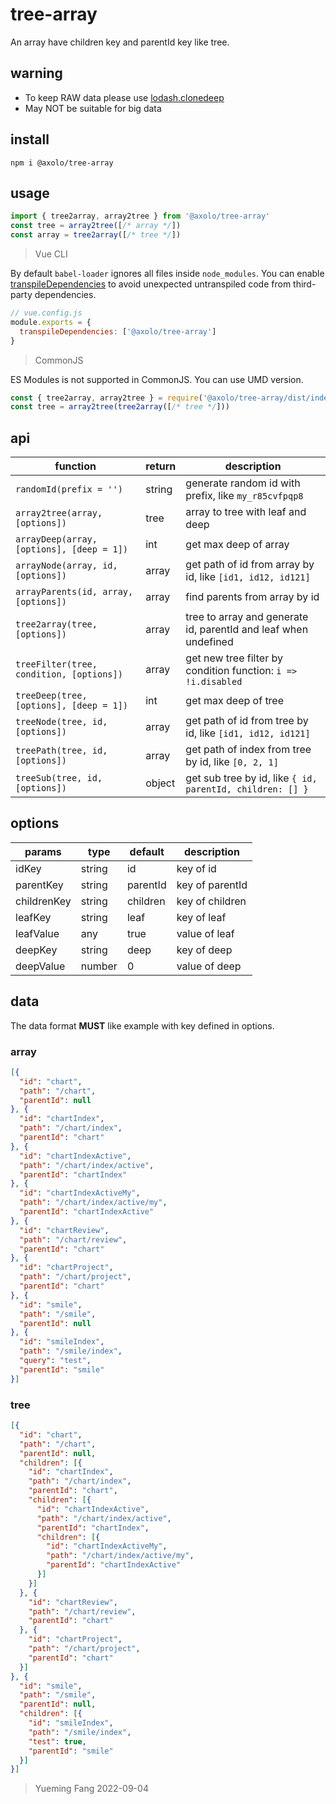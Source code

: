 # tree-array

An array have children key and parentId key like tree.

## warning

- To keep RAW data please use [lodash.clonedeep]
- May NOT be suitable for big data

## install

```shell
npm i @axolo/tree-array
```

## usage

```js
import { tree2array, array2tree } from '@axolo/tree-array'
const tree = array2tree([/* array */])
const array = tree2array([/* tree */])
```

> Vue CLI

By default `babel-loader` ignores all files inside `node_modules`.
You can enable [transpileDependencies] to avoid unexpected untranspiled code from third-party dependencies.

```js
// vue.config.js
module.exports = {
  transpileDependencies: ['@axolo/tree-array']
}
```

> CommonJS

ES Modules is not supported in CommonJS. You can use UMD version.

```js
const { tree2array, array2tree } = require('@axolo/tree-array/dist/index.umd.cjs')
const tree = array2tree(tree2array([/* tree */]))
```

## api

|                 function                  | return |                           description                           |
| ----------------------------------------- | ------ | --------------------------------------------------------------- |
| `randomId(prefix = '')`                   | string | generate random id with prefix, like `my_r85cvfpqp8`            |
| `array2tree(array, [options])`            | tree   | array to tree with leaf and deep                                |
| `arrayDeep(array, [options], [deep = 1])` | int    | get max deep of array                                           |
| `arrayNode(array, id, [options])`         | array  | get path of id from array by id, like `[id1, id12, id121]`      |
| `arrayParents(id, array, [options])`      | array  | find parents from array by id                                   |
| `tree2array(tree, [options])`             | array  | tree to array and generate id, parentId and leaf when undefined |
| `treeFilter(tree, condition, [options])`  | array  | get new tree filter by condition function: `i => !i.disabled`   |
| `treeDeep(tree, [options], [deep = 1])`   | int    | get max deep of tree                                            |
| `treeNode(tree, id, [options])`           | array  | get path of id from tree by id, like `[id1, id12, id121]`       |
| `treePath(tree, id, [options])`           | array  | get path of index from tree by id, like `[0, 2, 1]`             |
| `treeSub(tree, id, [options])`            | object | get sub tree by id, like `{ id, parentId, children: [] }`       |

## options

|   params    |  type  | default  |   description   |
| ----------- | ------ | -------- | --------------- |
| idKey       | string | id       | key of id       |
| parentKey   | string | parentId | key of parentId |
| childrenKey | string | children | key of children |
| leafKey     | string | leaf     | key of leaf     |
| leafValue   | any    | true     | value of leaf   |
| deepKey     | string | deep     | key of deep     |
| deepValue   | number | 0        | value of deep   |

## data

The data format **MUST** like example with key defined in options.

### array

```json
[{
  "id": "chart",
  "path": "/chart",
  "parentId": null
}, {
  "id": "chartIndex",
  "path": "/chart/index",
  "parentId": "chart"
}, {
  "id": "chartIndexActive",
  "path": "/chart/index/active",
  "parentId": "chartIndex"
}, {
  "id": "chartIndexActiveMy",
  "path": "/chart/index/active/my",
  "parentId": "chartIndexActive"
}, {
  "id": "chartReview",
  "path": "/chart/review",
  "parentId": "chart"
}, {
  "id": "chartProject",
  "path": "/chart/project",
  "parentId": "chart"
}, {
  "id": "smile",
  "path": "/smile",
  "parentId": null
}, {
  "id": "smileIndex",
  "path": "/smile/index",
  "query": "test",
  "parentId": "smile"
}]
```

### tree

```json
[{
  "id": "chart",
  "path": "/chart",
  "parentId": null,
  "children": [{
    "id": "chartIndex",
    "path": "/chart/index",
    "parentId": "chart",
    "children": [{
      "id": "chartIndexActive",
      "path": "/chart/index/active",
      "parentId": "chartIndex",
      "children": [{
        "id": "chartIndexActiveMy",
        "path": "/chart/index/active/my",
        "parentId": "chartIndexActive"
      }]
    }]
  }, {
    "id": "chartReview",
    "path": "/chart/review",
    "parentId": "chart"
  }, {
    "id": "chartProject",
    "path": "/chart/project",
    "parentId": "chart"
  }]
}, {
  "id": "smile",
  "path": "/smile",
  "parentId": null,
  "children": [{
    "id": "smileIndex",
    "path": "/smile/index",
    "test": true,
    "parentId": "smile"
  }]
}]
```

> Yueming Fang
> 2022-09-04

[lodash.clonedeep]: https://www.npmjs.com/package/lodash.clonedeep
[transpileDependencies]: https://cli.vuejs.org/config/#transpiledependencies
